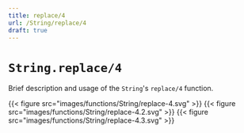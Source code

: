 ```yaml
---
title: replace/4
url: /String/replace/4
draft: true
---
```


# `String.replace/4`
Brief description and usage of the `String`'s `replace/4` function.

{{< figure src="images/functions/String/replace-4.svg" >}}
{{< figure src="images/functions/String/replace-4.2.svg" >}}
{{< figure src="images/functions/String/replace-4.3.svg" >}}
